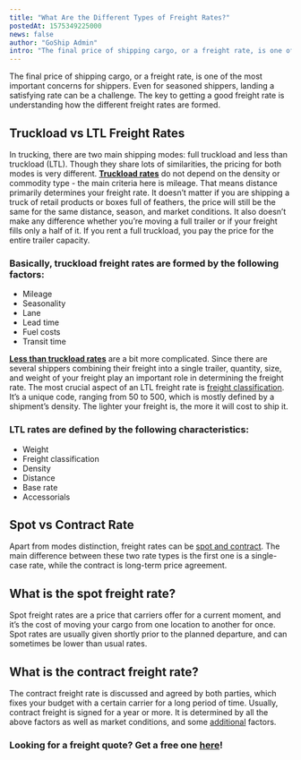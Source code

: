 ```yaml
---
title: "What Are the Different Types of Freight Rates?"
postedAt: 1575349225000
news: false
author: "GoShip Admin"
intro: "The final price of shipping cargo, or a freight rate, is one of the most important concerns for shippers. Even for seasoned shippers, landing a satisfying rate can be a challenge. The key to getting a good freight rate is understanding how the different freight rates are formed. \n\nTruckload vs LTL Freight Rates\n-\n\nIn trucking, there are two main shipping modes: full truckload and less than truckload (LTL). Though they share lots of similarities, the pricing for both modes is very different. Truckload rates "
---
```

The final price of shipping cargo, or a freight rate, is one of the most important concerns for shippers. Even for seasoned shippers, landing a satisfying rate can be a challenge. The key to getting a good freight rate is understanding how the different freight rates are formed.

Truckload vs LTL Freight Rates
------------------------------

In trucking, there are two main shipping modes: full truckload and less than truckload (LTL). Though they share lots of similarities, the pricing for both modes is very different. [**Truckload rates**](https://www.goship.com/blog/how-are-truckload-freight-rates-calculated/) do not depend on the density or commodity type - the main criteria here is mileage. That means distance primarily determines your freight rate. It doesn’t matter if you are shipping a truck of retail products or boxes full of feathers, the price will still be the same for the same distance, season, and market conditions. It also doesn’t make any difference whether you’re moving a full trailer or if your freight fills only a half of it. If you rent a full truckload, you pay the price for the entire trailer capacity.

### Basically, truckload freight rates are formed by the following factors:

*   Mileage
*   Seasonality
*   Lane
*   Lead time
*   Fuel costs
*   Transit time

[**Less than truckload rates**](https://www.goship.com/blog/factors-determine-ltl-shipping-rates/) are a bit more complicated. Since there are several shippers combining their freight into a single trailer, quantity, size, and weight of your freight play an important role in determining the freight rate. The most crucial aspect of an LTL freight rate is [freight classification](https://www.goship.com/blog/blog-everything-you-need-to-know-about-ltl-freight-class/). It’s a unique code, ranging from 50 to 500, which is mostly defined by a shipment’s density. The lighter your freight is, the more it will cost to ship it.

### LTL rates are defined by the following characteristics:

*   Weight
*   Freight classification
*   Density
*   Distance
*   Base rate
*   Accessorials

Spot vs Contract Rate
---------------------

Apart from modes distinction, freight rates can be [spot and contract](https://www.plslogistics.com/blog/spot-market-freight-rates-contract-rates/). The main difference between these two rate types is the first one is a single-case rate, while the contract is long-term price agreement.

What is the spot freight rate?
------------------------------

Spot freight rates are a price that carriers offer for a current moment, and it’s the cost of moving your cargo from one location to another for once. Spot rates are usually given shortly prior to the planned departure, and can sometimes be lower than usual rates.

What is the contract freight rate?
----------------------------------

The contract freight rate is discussed and agreed by both parties, which fixes your budget with a certain carrier for a long period of time. Usually, contract freight is signed for a year or more. It is determined by all the above factors as well as market conditions, and some [additional](https://www.goship.com/blog/how-to-avoid-accessorial-charges-in-freight-shipping/) factors.

### Looking for a freight quote? Get a free one [here](https://www.goship.com/)!
